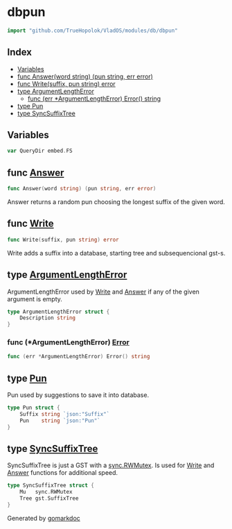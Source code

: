 <!-- Code generated by gomarkdoc. DO NOT EDIT -->

# dbpun

```go
import "github.com/TrueHopolok/VladOS/modules/db/dbpun"
```

## Index

- [Variables](<#variables>)
- [func Answer\(word string\) \(pun string, err error\)](<#Answer>)
- [func Write\(suffix, pun string\) error](<#Write>)
- [type ArgumentLengthError](<#ArgumentLengthError>)
  - [func \(err \*ArgumentLengthError\) Error\(\) string](<#ArgumentLengthError.Error>)
- [type Pun](<#Pun>)
- [type SyncSuffixTree](<#SyncSuffixTree>)


## Variables

<a name="QueryDir"></a>

```go
var QueryDir embed.FS
```

<a name="Answer"></a>
## func [Answer](<https://github.com/TrueHopolok/VladOS/blob/main/modules/db/dbpun/dbpun.go#L69>)

```go
func Answer(word string) (pun string, err error)
```

Answer returns a random pun choosing the longest suffix of the given word.

<a name="Write"></a>
## func [Write](<https://github.com/TrueHopolok/VladOS/blob/main/modules/db/dbpun/dbpun.go#L44>)

```go
func Write(suffix, pun string) error
```

Write adds a suffix into a database, starting tree and subsequencional gst\-s.

<a name="ArgumentLengthError"></a>
## type [ArgumentLengthError](<https://github.com/TrueHopolok/VladOS/blob/main/modules/db/dbpun/dbpun.go#L26-L28>)

ArgumentLengthError used by [Write](<#Write>) and [Answer](<#Answer>) if any of the given argument is empty.

```go
type ArgumentLengthError struct {
    Description string
}
```

<a name="ArgumentLengthError.Error"></a>
### func \(\*ArgumentLengthError\) [Error](<https://github.com/TrueHopolok/VladOS/blob/main/modules/db/dbpun/dbpun.go#L36>)

```go
func (err *ArgumentLengthError) Error() string
```



<a name="Pun"></a>
## type [Pun](<https://github.com/TrueHopolok/VladOS/blob/main/modules/db/dbpun/dbpun.go#L31-L34>)

Pun used by suggestions to save it into database.

```go
type Pun struct {
    Suffix string `json:"Suffix"`
    Pun    string `json:"Pun"`
}
```

<a name="SyncSuffixTree"></a>
## type [SyncSuffixTree](<https://github.com/TrueHopolok/VladOS/blob/main/modules/db/dbpun/dbpun.go#L20-L23>)

SyncSuffixTree is just a GST with a [sync.RWMutex](<https://pkg.go.dev/sync/#RWMutex>). Is used for [Write](<#Write>) and [Answer](<#Answer>) functions for additional speed.

```go
type SyncSuffixTree struct {
    Mu   sync.RWMutex
    Tree gst.SuffixTree
}
```

Generated by [gomarkdoc](<https://github.com/princjef/gomarkdoc>)
